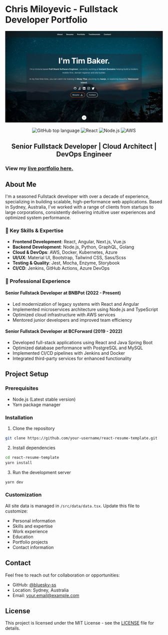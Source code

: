 # Chris Miloyevic - Fullstack Developer Portfolio

![ReactJS Resume Website Template](resume-screenshot.jpg?raw=true 'ReactJS Resume Website Template')

<div align="center">

<img alt="GitHub top language" src="https://img.shields.io/badge/TypeScript-007ACC?style=for-the-badge&logo=typescript&logoColor=white">
<img alt="React" src="https://img.shields.io/badge/React-20232A?style=for-the-badge&logo=react&logoColor=61DAFB">
<img alt="Node.js" src="https://img.shields.io/badge/Node.js-43853D?style=for-the-badge&logo=node.js&logoColor=white">
<img alt="AWS" src="https://img.shields.io/badge/Amazon_AWS-232F3E?style=for-the-badge&logo=amazon-aws&logoColor=white">

## Senior Fullstack Developer | Cloud Architect | DevOps Engineer

</div>

### View my [live portfolio here.](https://your-portfolio-url.com)

## About Me

I'm a seasoned Fullstack developer with over a decade of experience, specializing in building scalable, high-performance web applications. Based in Sydney, Australia, I've worked with a range of clients from startups to large corporations, consistently delivering intuitive user experiences and optimized system performance.

### 🚀 Key Skills & Expertise

- **Frontend Development**: React, Angular, Next.js, Vue.js
- **Backend Development**: Node.js, Python, GraphQL, Golang
- **Cloud & DevOps**: AWS, Docker, Kubernetes, Azure
- **UI/UX**: Material UI, Bootstrap, Tailwind CSS, Sass/Scss
- **Testing & Quality**: Jest, Mocha, Enzyme, Storybook
- **CI/CD**: Jenkins, GitHub Actions, Azure DevOps

### 💼 Professional Experience

#### Senior Fullstack Developer at BNBPot (2022 - Present)
- Led modernization of legacy systems with React and Angular
- Implemented microservices architecture using Node.js and TypeScript
- Optimized cloud infrastructure with AWS services
- Mentored junior developers and improved team efficiency

#### Senior Fullstack Developer at BCForward (2019 - 2022)
- Developed full-stack applications using React and Java Spring Boot
- Optimized database performance with PostgreSQL and MySQL
- Implemented CI/CD pipelines with Jenkins and Docker
- Integrated third-party services for enhanced functionality

## Project Setup

### Prerequisites
- Node.js (Latest stable version)
- Yarn package manager

### Installation
1. Clone the repository
```bash
git clone https://github.com/your-username/react-resume-template.git
```

2. Install dependencies
```bash
cd react-resume-template
yarn install
```

3. Run the development server
```bash
yarn dev
```

### Customization
All site data is managed in `/src/data/data.tsx`. Update this file to customize:
- Personal information
- Skills and expertise
- Work experience
- Education
- Portfolio projects
- Contact information

## Contact

Feel free to reach out for collaboration or opportunities:
- GitHub: [@bluesky-ss](https://github.com/bluesky-ss)
- Location: Sydney, Australia
- Email: your.email@example.com

## License

This project is licensed under the MIT License - see the [LICENSE](LICENSE) file for details.

